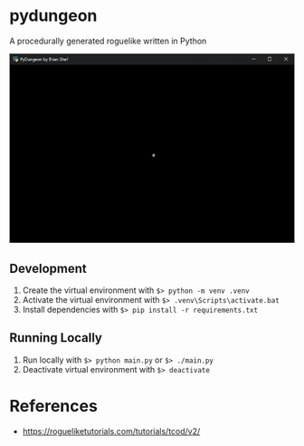 # pydungeon

A procedurally generated roguelike written in Python

![Screenshot](./assets/screenshot.png)

## Development

1. Create the virtual environment with `$> python -m venv .venv`
1. Activate the virtual environment with `$> .venv\Scripts\activate.bat`
1. Install dependencies with `$> pip install -r requirements.txt`

## Running Locally

1. Run locally with `$> python main.py` or `$> ./main.py`
1. Deactivate virtual environment with `$> deactivate`

# References

- https://rogueliketutorials.com/tutorials/tcod/v2/
